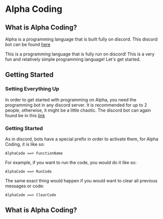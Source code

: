# Alpha Coding

## What is Alpha Coding?

Alpha is a programming language that is built fully on discord. This discord bot can be found [here](https://discord.com/api/oauth2/authorize?client_id=833746120462041109&permissions=8&scope=bot)

This is a programming language that is fully run on discord! 
This is a very fun and relatively simple programming language!
Let's get started.

## Getting Started

### Setting Everything Up

In order to get started with programming on Alpha, you need the programming bot in any discord server.
It is recommended for up to 2 people, otherwise, it might be a little chaotic.
The discord bot can again found be in this [link](https://discord.com/api/oauth2/authorize?client_id=833746120462041109&permissions=8&scope=bot)

### Getting Started

As in discord, bots have a special prefix in order to activate them, for Alpha Coding, it is like so:

```
AlphaCode ==> FunctionName
```

For example, if you want to run the code, you would do it like so:

```
AlphaCode ==> RunCode
```

The same exact thing would happen if you would want to clear all previous messages or code:

```
AlphaCode ==> ClearCode
```

## What is Alpha Coding?
